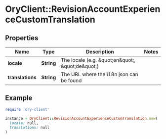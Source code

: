 # OryClient::RevisionAccountExperienceCustomTranslation

## Properties

| Name | Type | Description | Notes |
| ---- | ---- | ----------- | ----- |
| **locale** | **String** | The locale (e.g. \&quot;en\&quot;, \&quot;de\&quot;) |  |
| **translations** | **String** | The URL where the i18n json can be found |  |

## Example

```ruby
require 'ory-client'

instance = OryClient::RevisionAccountExperienceCustomTranslation.new(
  locale: null,
  translations: null
)
```

